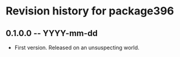 # Revision history for package396

## 0.1.0.0 -- YYYY-mm-dd

* First version. Released on an unsuspecting world.
